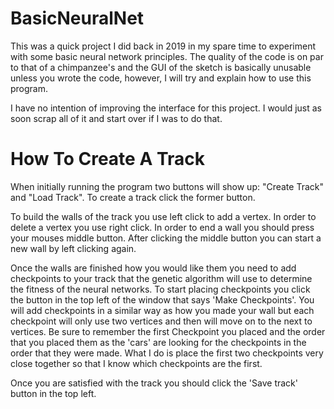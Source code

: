 # BasicNeuralNet
This was a quick project I did back in 2019 in my spare time to experiment with some basic neural network principles. The quality of the code is on par to that of a chimpanzee's and the GUI of the sketch is basically unusable unless you wrote the code, however, I will try and explain how to use this program. 

I have no intention of improving the interface for this project. I would just as soon scrap all of it and start over if I was to do that.

# How To Create A Track
When initially running the program two buttons will show up: "Create Track" and "Load Track".
To create a track click the former button.

To build the walls of the track you use left click to add a vertex.
In order to delete a vertex you use right click.
In order to end a wall you should press your mouses middle button. After clicking the middle button you can start a new wall by left clicking again. 

Once the walls are finished how you would like them you need to add checkpoints to your track that the genetic algorithm will use to determine the fitness of the neural networks. To start placing checkpoints you click the button in the top left of the window that says 'Make Checkpoints'. You will add checkpoints in a similar way as how you made your wall but each checkpoint will only use two vertices and then will move on to the next to vertices. Be sure to remember the first Checkpoint you placed and the order that you placed them as the 'cars' are looking for the checkpoints in the order that they were made. What I do is place the first two checkpoints very close together so that I know which checkpoints are the first. 

Once you are satisfied with the track you should click the 'Save track' button in the top left. 
